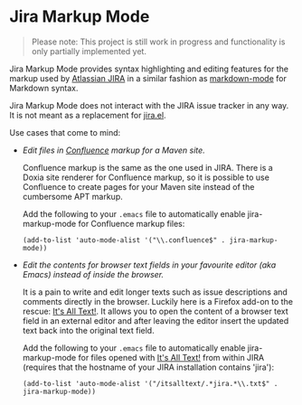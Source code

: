 Jira Markup Mode
================

> Please note: This project is still work in progress and
> functionality is only partially implemented yet.

Jira Markup Mode provides syntax highlighting and editing features for
the markup used by [Atlassian JIRA][jira] in a similar fashion as
[markdown-mode][mdmode] for Markdown syntax.

Jira Markup Mode does not interact with the JIRA issue tracker in any
way.  It is not meant as a replacement for [jira.el][jirael].

Use cases that come to mind:

* *Edit files in [Confluence][confl] markup for a Maven site.*

  Confluence markup is the same as the one used in JIRA.  There is a
  Doxia site renderer for Confluence markup, so it is possible to use
  Confluence to create pages for your Maven site instead of the
  cumbersome APT markup.

  Add the following to your `.emacs` file to automatically enable
  jira-markup-mode for Confluence markup files:

  `(add-to-list 'auto-mode-alist '("\\.confluence$"
  . jira-markup-mode))`

* *Edit the contents for browser text fields in your favourite editor
  (aka Emacs) instead of inside the browser.*

  It is a pain to write and edit longer texts such as issue
  descriptions and comments directly in the browser.  Luckily here is
  a Firefox add-on to the rescue: [It's All Text!][atxt].  It allows
  you to open the content of a browser text field in an external
  editor and after leaving the editor insert the updated text back
  into the original text field.

  Add the following to your `.emacs` file to automatically enable
  jira-markup-mode for files opened with [It's All Text!][atxt] from
  within JIRA (requires that the hostname of your JIRA installation
  contains 'jira'):

  `(add-to-list 'auto-mode-alist '("/itsalltext/.*jira.*\\.txt$"
  . jira-markup-mode))`


[jira]: http://www.atlassian.com/software/jira/overview/
[mdmode]: http://jblevins.org/projects/markdown-mode/
[jirael]: http://emacswiki.org/emacs/jira.el
[confl]: http://www.atlassian.com/software/confluence/overview/
[atxt]: https://addons.mozilla.org/en-US/firefox/addon/its-all-text/
